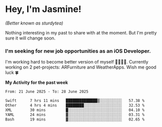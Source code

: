 # Hey, I'm Jasmine!
_(Better known as sturdytea)_

Nothing interesting in my past to share with at the moment. 
But I'm pretty sure it will change soon.

### I'm seeking for new job opportunities as an iOS Developer. 

I'm working hard to become better version of myself 🙇‍♀🏋️‍♀️. 
Currently working on 2 pet-projects: ARFurniture and WeatherApps. 
Wish me good luck 🍀

**My Activity for the past week**

<!--START_SECTION:waka-->

```txt
From: 21 June 2025 - To: 28 June 2025

Swift      7 hrs 11 mins   ██████████████▒░░░░░░░░░░   57.38 %
Other      4 hrs 4 mins    ████████░░░░░░░░░░░░░░░░░   32.53 %
XML        30 mins         █░░░░░░░░░░░░░░░░░░░░░░░░   04.10 %
YAML       24 mins         ▓░░░░░░░░░░░░░░░░░░░░░░░░   03.31 %
Bash       19 mins         ▓░░░░░░░░░░░░░░░░░░░░░░░░   02.65 %
```

<!--END_SECTION:waka-->
